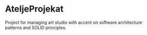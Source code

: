 # AteljeProjekat
Project for managing art studio with accent on software architecture patterns and SOLID principles.
